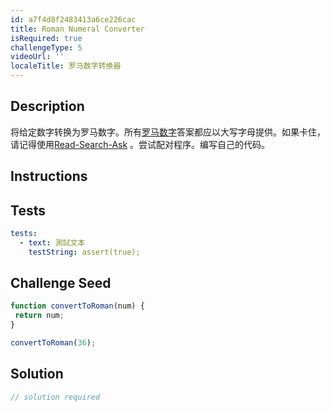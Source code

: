 ```yaml
---
id: a7f4d8f2483413a6ce226cac
title: Roman Numeral Converter
isRequired: true
challengeType: 5
videoUrl: ''
localeTitle: 罗马数字转换器
---
```


## Description
<section id="description">将给定数字转换为罗马数字。所有<a href="http://www.mathsisfun.com/roman-numerals.html" target="_blank">罗马数字</a>答案都应以大写字母提供。如果卡住，请记得使用<a href="http://forum.freecodecamp.org/t/how-to-get-help-when-you-are-stuck/19514" target="_blank">Read-Search-Ask</a> 。尝试配对程序。编写自己的代码。 </section>

## Instructions
<section id="instructions">
</section>

## Tests
<section id='tests'>

```yml
tests:
  - text: 測試文本
    testString: assert(true);

```

</section>

## Challenge Seed
<section id='challengeSeed'>

<div id='js-seed'>

```js
function convertToRoman(num) {
 return num;
}

convertToRoman(36);

```

</div>



</section>

## Solution
<section id='solution'>

```js
// solution required
```
</section>
